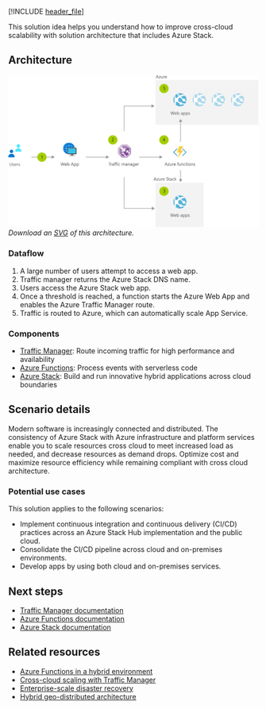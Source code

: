 [!INCLUDE [header_file](../../../includes/sol-idea-header.md)]

This solution idea helps you understand how to improve cross-cloud scalability with solution architecture that includes Azure Stack.

## Architecture

![Architecture diagram](../media/cross-cloud-scaling.png)
*Download an [SVG](../media/cross-cloud-scaling.svg) of this architecture.*

### Dataflow

1. A large number of users attempt to access a web app.
1. Traffic manager returns the Azure Stack DNS name.
1. Users access the Azure Stack web app.
1. Once a threshold is reached, a function starts the Azure Web App and enables the Azure Traffic Manager route.
1. Traffic is routed to Azure, which can automatically scale App Service.

### Components

* [Traffic Manager](https://azure.microsoft.com/services/traffic-manager): Route incoming traffic for high performance and availability
* [Azure Functions](https://azure.microsoft.com/services/functions): Process events with serverless code
* [Azure Stack](https://azure.microsoft.com/overview/azure-stack): Build and run innovative hybrid applications across cloud boundaries

## Scenario details

Modern software is increasingly connected and distributed. The consistency of Azure Stack with Azure infrastructure and platform services enable you to scale resources cross cloud to meet increased load as needed, and decrease resources as demand drops. Optimize cost and maximize resource efficiency while remaining compliant with cross cloud architecture.

### Potential use cases

This solution applies to the following scenarios:

* Implement continuous integration and continuous delivery (CI/CD) practices across an Azure Stack Hub implementation and the public cloud.
* Consolidate the CI/CD pipeline across cloud and on-premises environments.
* Develop apps by using both cloud and on-premises services.

## Next steps

* [Traffic Manager documentation](/azure/traffic-manager)
* [Azure Functions documentation](/azure/azure-functions)
* [Azure Stack documentation](/azure/azure-stack/user/azure-stack-solution-cloud-burst)

## Related resources

* [Azure Functions in a hybrid environment](../../hybrid/azure-functions-hybrid.yml)
* [Cross-cloud scaling with Traffic Manager](../../example-scenario/hybrid/hybrid-cross-cloud-scaling.yml)
* [Enterprise-scale disaster recovery](disaster-recovery-enterprise-scale-dr.yml)
* [Hybrid geo-distributed architecture](../../example-scenario/hybrid/hybrid-geo-distributed.yml)
